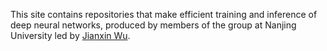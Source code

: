 This site contains repositories that make efficient training and inference of deep neural networks, produced by members of the group at Nanjing University led by [Jianxin Wu](https://cs.nju.edu.cn/wujx).
